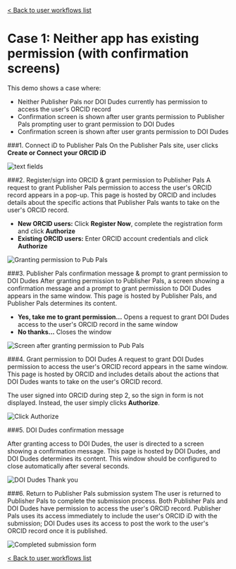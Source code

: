 [< Back to user workflows list](user_flows.md#user-flows) 
# Case 1: Neither app has existing permission (with confirmation screens)

This demo shows a case where:

- Neither Publisher Pals nor DOI Dudes currently has permission to access the user's ORCID record
- Confirmation screen is shown after user grants permission to Publisher Pals prompting user to grant permission to DOI Dudes
- Confirmation screen is shown after user grants permission to DOI Dudes

###1. Connect iD to Publisher Pals
On the Publisher Pals site, user clicks **Create or Connect your ORCID iD**

![text fields](readme_images/author_fields.png "Add author name and email address")

###2. Register/sign into ORCID & grant permission to Publisher Pals
 A request to grant Publisher Pals permission to access the user's ORCID record appears in a pop-up. This page is hosted by ORCID and includes details about the specific actions that Publisher Pals wants to take on the user's ORCID record.

 - **New ORCID users:** Click **Register Now**, complete the registration form and click **Authorize**
 - **Existing ORCID users:** Enter ORCID account credentials and click **Authorize**

![Granting permission to Pub Pals](readme_images/pubpals_permission.png "Grant permission to Pubpals")

###3. Publisher Pals confirmation message & prompt to grant permission to DOI Dudes
After granting permission to Publisher Pals, a screen showing a confirmation message and a prompt to grant permission to DOI Dudes appears in the same window. This page is hosted by Publisher Pals, and Publisher Pals determines its content.

- **Yes, take me to grant permission...** Opens a request to grant DOI Dudes access to the user's ORCID record in the same window
- **No thanks...** Closes the window

![Screen after granting permission to Pub Pals](readme_images/pubpals_redirect.png "Redirect back to Pub Pals")

###4. Grant permission to DOI Dudes
 A request to grant DOI Dudes permission to access the user's ORCID record appears in the same window. This page is hosted by ORCID and includes details about the actions that DOI Dudes wants to take on the user's ORCID record.

 The user signed into ORCID during step 2, so the sign in form is not displayed. Instead, the user simply clicks **Authorize**.

![Click Authorize](readme_images/doidudes_permission.png "DOI Dudes authorization screen")

###5. DOI Dudes confirmation message

After granting access to DOI Dudes, the user is directed to a screen showing a confirmation message. This page is hosted by DOI Dudes, and DOI Dudes determines its content. This window should be configured to close automatically after several seconds.

![DOI Dudes Thank you](readme_images/doidudes_redirect.png "You have now granted DOI Dudes access to your record")

###6. Return to Publisher Pals submission system 
The user is returned to Publisher Pals to complete the submission process. Both Publisher Pals and DOI Dudes have permission to access the user's ORCID record. Publisher Pals uses its access immediately to include the user's ORCID iD with the submission; DOI Dudes uses its access to post the work to the user's ORCID record once it is published. 

![Completed submission form](readme_images/pubpals_complete.png "Completed Pub Pals submission form")

[< Back to user workflows list](user_flows.md#user-flows) 

